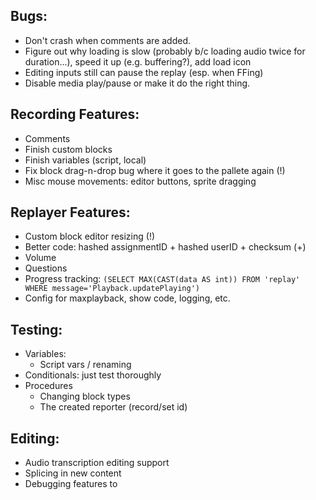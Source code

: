 ## Bugs:

* Don't crash when comments are added.
* Figure out why loading is slow (probably b/c loading audio twice for duration...), speed it up (e.g. buffering?), add load icon
* Editing inputs still can pause the replay (esp. when FFing)
* Disable media play/pause or make it do the right thing.

## Recording Features:
* Comments
* Finish custom blocks
* Finish variables (script, local)
* Fix block drag-n-drop bug where it goes to the pallete again (!)
* Misc mouse movements: editor buttons, sprite dragging

## Replayer Features:
* Custom block editor resizing (!)
* Better code: hashed assignmentID + hashed userID + checksum (+)
* Volume
* Questions
* Progress tracking: `(SELECT MAX(CAST(data AS int)) FROM 'replay' WHERE message='Playback.updatePlaying')`
* Config for maxplayback, show code, logging, etc.

## Testing:

* Variables:
  * Script vars / renaming
* Conditionals: just test thoroughly
* Procedures
   * Changing block types
   * The created reporter (record/set id)

## Editing:

* Audio transcription editing support
* Splicing in new content
* Debugging features to
